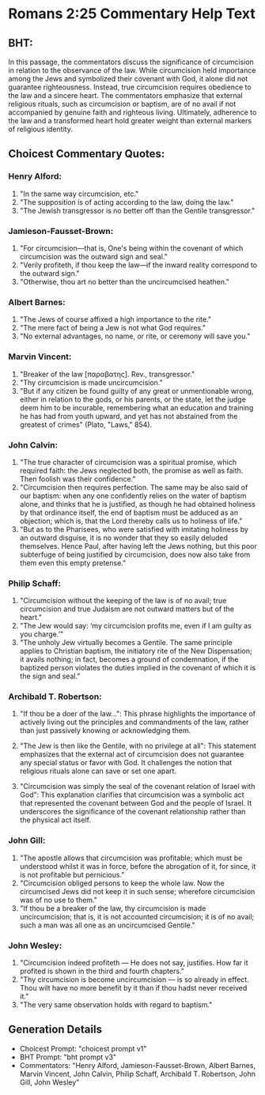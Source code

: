 # Romans 2:25 Commentary Help Text

## BHT:
In this passage, the commentators discuss the significance of circumcision in relation to the observance of the law. While circumcision held importance among the Jews and symbolized their covenant with God, it alone did not guarantee righteousness. Instead, true circumcision requires obedience to the law and a sincere heart. The commentators emphasize that external religious rituals, such as circumcision or baptism, are of no avail if not accompanied by genuine faith and righteous living. Ultimately, adherence to the law and a transformed heart hold greater weight than external markers of religious identity.

## Choicest Commentary Quotes:
### Henry Alford:
1. "In the same way circumcision, etc."
2. "The supposition is of acting according to the law, doing the law."
3. "The Jewish transgressor is no better off than the Gentile transgressor."

### Jamieson-Fausset-Brown:
1. "For circumcision—that is, One's being within the covenant of which circumcision was the outward sign and seal."
2. "Verily profiteth, if thou keep the law—if the inward reality correspond to the outward sign."
3. "Otherwise, thou art no better than the uncircumcised heathen."

### Albert Barnes:
1. "The Jews of course affixed a high importance to the rite."
2. "The mere fact of being a Jew is not what God requires."
3. "No external advantages, no name, or rite, or ceremony will save you."

### Marvin Vincent:
1. "Breaker of the law [παραβατης]. Rev., transgressor." 
2. "Thy circumcision is made uncircumcision." 
3. "But if any citizen be found guilty of any great or unmentionable wrong, either in relation to the gods, or his parents, or the state, let the judge deem him to be incurable, remembering what an education and training he has had from youth upward, and yet has not abstained from the greatest of crimes" (Plato, "Laws," 854).

### John Calvin:
1. "The true character of circumcision was a spiritual promise, which required faith: the Jews neglected both, the promise as well as faith. Then foolish was their confidence."
2. "Circumcision then requires perfection. The same may be also said of our baptism: when any one confidently relies on the water of baptism alone, and thinks that he is justified, as though he had obtained holiness by that ordinance itself, the end of baptism must be adduced as an objection; which is, that the Lord thereby calls us to holiness of life."
3. "But as to the Pharisees, who were satisfied with imitating holiness by an outward disguise, it is no wonder that they so easily deluded themselves. Hence Paul, after having left the Jews nothing, but this poor subterfuge of being justified by circumcision, does now also take from them even this empty pretense."

### Philip Schaff:
1. "Circumcision without the keeping of the law is of no avail; true circumcision and true Judaism are not outward matters but of the heart."
2. "The Jew would say: ‘my circumcision profits me, even if I am guilty as you charge.’"
3. "The unholy Jew virtually becomes a Gentile. The same principle applies to Christian baptism, the initiatory rite of the New Dispensation; it avails nothing; in fact, becomes a ground of condemnation, if the baptized person violates the duties implied in the covenant of which it is the sign and seal."

### Archibald T. Robertson:
1. "If thou be a doer of the law...": This phrase highlights the importance of actively living out the principles and commandments of the law, rather than just passively knowing or acknowledging them.

2. "The Jew is then like the Gentile, with no privilege at all": This statement emphasizes that the external act of circumcision does not guarantee any special status or favor with God. It challenges the notion that religious rituals alone can save or set one apart.

3. "Circumcision was simply the seal of the covenant relation of Israel with God": This explanation clarifies that circumcision was a symbolic act that represented the covenant between God and the people of Israel. It underscores the significance of the covenant relationship rather than the physical act itself.

### John Gill:
1. "The apostle allows that circumcision was profitable; which must be understood whilst it was in force, before the abrogation of it, for since, it is not profitable but pernicious."
2. "Circumcision obliged persons to keep the whole law. Now the circumcised Jews did not keep it in such sense; wherefore circumcision was of no use to them."
3. "If thou be a breaker of the law, thy circumcision is made uncircumcision; that is, it is not accounted circumcision; it is of no avail; such a man was all one as an uncircumcised Gentile."

### John Wesley:
1. "Circumcision indeed profiteth — He does not say, justifies. How far it profited is shown in the third and fourth chapters."
2. "Thy circumcision is become uncircumcision — is so already in effect. Thou wilt have no more benefit by it than if thou hadst never received it."
3. "The very same observation holds with regard to baptism."


## Generation Details
- Choicest Prompt: "choicest prompt v1"
- BHT Prompt: "bht prompt v3"
- Commentators: "Henry Alford, Jamieson-Fausset-Brown, Albert Barnes, Marvin Vincent, John Calvin, Philip Schaff, Archibald T. Robertson, John Gill, John Wesley"
